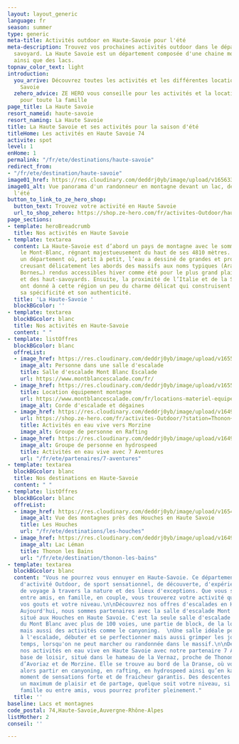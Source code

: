 ```yaml
---
layout: layout_generic
language: fr
season: summer
type: generic
meta-title: Activités outdoor en Haute-Savoie pour l'été
meta-description: Trouvez vos prochaines activités outdoor dans le département haut
  savoyard. La Haute Savoie est un département composée d'une chaine montagneuse incroyable
  ainsi que des lacs.
topnav_color_text: light
introduction:
  you_arrive: Découvrez toutes les activités et les différentes locations en Haute
    Savoie
  zehero_advice: ZE HERO vous conseille pour les activités et la location des équipements
    pour toute la famille
page_title: La Haute Savoie
resort_nameid: haute-savoie
resort_naming: La Haute Savoie
title: La Haute Savoie et ses activités pour la saison d'été
titleHome: Les activités en Haute Savoie 74
activite: spot
level: 1
enHome: 1
permalink: "/fr/ete/destinations/haute-savoie"
redirect_from:
- "/fr/ete/destination/haute-savoie"
image01_href: https://res.cloudinary.com/deddrj0yb/image/upload/v1656336181/website/resorts/Chamonix/ben-o-bro-TgpWr5YI7Ls-unsplash.jpg
image01_alt: Vue panorama d'un randonneur en montagne devant un lac, des montagnes
  l'été
button_to_link_to_ze_hero_shop:
  button_text: Trouvez votre activité en Haute Savoie
  url_to_shop_zehero: https://shop.ze-hero.com/fr/activites-Outdoor/haute-savoie
page_sections:
- template: heroBreadcrumb
  title: Nos activités en Haute Savoie
- template: textarea
  content: La Haute-Savoie est d’abord un pays de montagne avec le sommet de l’Europe,
    le Mont-Blanc, régnant majestueusement du haut de ses 4810 mètres. C’est aussi
    un département où, petit à petit, l’eau a dessiné de grandes et profondes vallées
    creusant délicatement les abords des massifs aux noms typiques (Aravis, Bauges,
    Bornes…) rendus accessibles hiver comme été pour le plus grand plaisir des vacanciers
    et des haut-savoyards. Ensuite, la proximité de l’Italie et de la Suisse voisines
    ont donné à cette région un peu du charme délicat qui construisent son caractère,
    sa spécificité et son authenticité.
  title: 'La Haute-Savoie '
  blockBGcolor: ''
- template: textarea
  blockBGcolor: blanc
  title: Nos activités en Haute-Savoie
  content: " "
- template: listOffres
  blockBGcolor: blanc
  offreList:
  - image_href: https://res.cloudinary.com/deddrj0yb/image/upload/v1655278424/website/escalade/jonathan-j-castellon-FHNgTEuxyJA-unsplash.jpg
    image_alt: Personne dans une salle d'escalade
    title: Salle d'escalade Mont Blanc Escalade
    url: https://www.montblancescalade.com/fr/
  - image_href: https://res.cloudinary.com/deddrj0yb/image/upload/v1655278285/website/escalade/brook-anderson-gTQbZXL417Q-unsplash.jpg
    title: Location équipement montagne
    url: https://www.montblancescalade.com/fr/locations-materiel-equipement-montagne
    image_alt: Corde d'escalade et dégaines
  - image_href: https://res.cloudinary.com/deddrj0yb/image/upload/v1649084755/website/Partenaires/1638783649-DSC_0689.jpg
    url: https://shop.ze-hero.com/fr/activites-Outdoor/?station=Thonon+les+Bains&calessonstype=all&catypegenderlistsummer=all&calessonsactivitytype=all&start-date=
    title: Activités en eau vive vers Morzine
    image_alt: Groupe de personne en Rafting
  - image_href: https://res.cloudinary.com/deddrj0yb/image/upload/v1649146578/website/Partenaires/1638785330-DSC_4366.jpg
    image_alt: Groupe de personne en hydrospeed
    title: Activités en eau vive avec 7 Aventures
    url: "/fr/ete/partenaires/7-aventures"
- template: textarea
  blockBGcolor: blanc
  title: Nos destinations en Haute-Savoie
  content: " "
- template: listOffres
  blockBGcolor: blanc
  offreList:
  - image_href: https://res.cloudinary.com/deddrj0yb/image/upload/v1654089908/website/resorts/Les%20Houches/guillaume-brocker-wzZLrzLXSzM-unsplash.jpg
    image_alt: Vue des montagnes près des Houches en Haute Savoie
    title: Les Houches
    url: "/fr/ete/destinations/les-houches"
  - image_href: https://res.cloudinary.com/deddrj0yb/image/upload/v1649230728/website/resorts/Thonon-les-bains/danijel-dzankic-GT6k4-YIV3o-unsplash.jpg
    image_alt: Lac Léman
    title: Thonon les Bains
    url: "/fr/ete/destination/thonon-les-bains"
- template: textarea
  blockBGcolor: blanc
  content: "Vous ne pourrez vous ennuyer en Haute-Savoie. Ce département est un paradis
    d'activité Outdoor, de sport sensationnel, de découverte, d'expérience nouvelle
    de voyage à travers la nature et des lieux d'exceptions. Que vous soyez seul,
    entre amis, en famille, en couple, vous trouverez votre activité quelque soit
    vos gouts et votre niveau.\n\nDécouvrez nos offres d'escalades en Haute Savoie.
    Aujourd'hui, nous sommes partenaires avec la salle d'escalade Mont Blanc escalade,
    situé aux Houches en Haute Savoie. C'est la seule salle d'escalade de la vallée
    du Mont Blanc avec plus de 100 voies, une partie de block, de la location de matériel
    mais aussi des activités comme le canyoning.  \nUne salle idéale pour vous initier
    à l'escalade, débuter et se perfectionner mais aussi grimper les jours de mauvais
    temps, lorsqu'on ne peut marcher ou randonnée dans le massif.\n\nDécouvrez toutes
    nos activités en eau vive en Haute Savoie avec notre partenaire 7 Aventures. Une
    base de loisir, situé dans le hameau de la Vernaz, proche de Thonon les Bains,
    d’Avoriaz et de Morzine. Elle se trouve au bord de la Dranse, où vous pourrez
    alors partir en canyoning, en rafting, en hydrospeed ainsi qu’en kayak pour un
    moment de sensations forte et de fraicheur garantis. Des descentes uniques, pour
    un maximum de plaisir et de partage, quelque soit votre niveau, si vous êtes en
    famille ou entre amis, vous pourrez profiter pleinement."
  title: ''
baseline: Lacs et montagnes
code_postal: 74,Haute-Savoie,Auvergne-Rhône-Alpes
listMother: 2
conseil: ''

---
```

